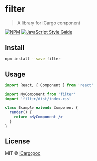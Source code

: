# filter

> A library for iCargo component

[![NPM](https://img.shields.io/npm/v/filter.svg)](https://www.npmjs.com/package/filter) [![JavaScript Style Guide](https://img.shields.io/badge/code_style-standard-brightgreen.svg)](https://standardjs.com)

## Install

```bash
npm install --save filter
```

## Usage

```jsx
import React, { Component } from 'react'

import MyComponent from 'filter'
import 'filter/dist/index.css'

class Example extends Component {
  render() {
    return <MyComponent />
  }
}
```

## License

MIT © [iCargopoc](https://github.com/iCargopoc)
